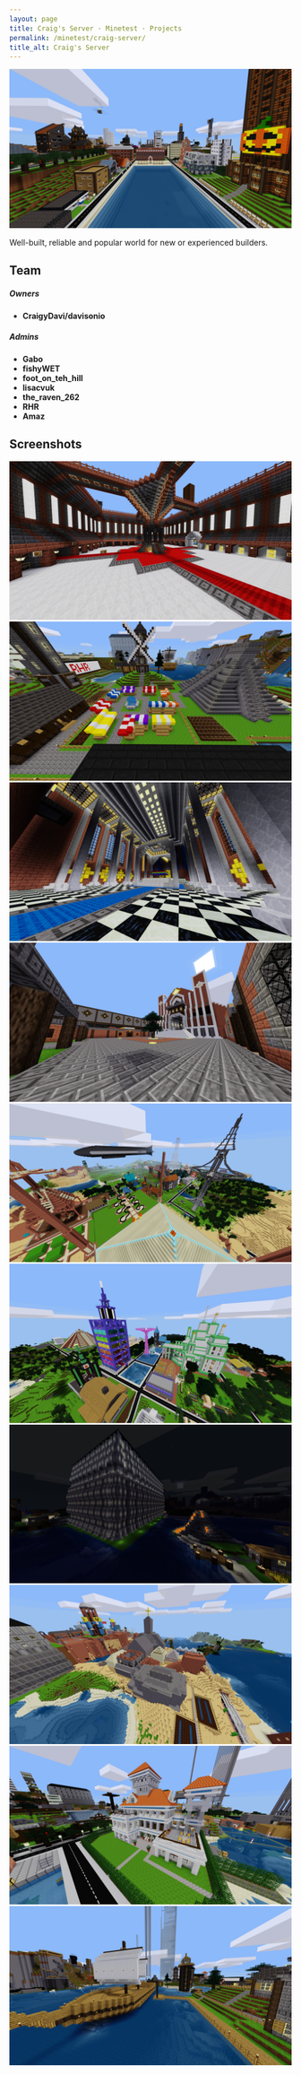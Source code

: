 ```yaml
---
layout: page
title: Craig's Server · Minetest · Projects
permalink: /minetest/craig-server/
title_alt: Craig's Server
---
```


![Craig's Server Screenshot 1](/assets/img/minetest-craig-server-screenshot1.jpg)

Well-built, reliable and popular world for new or experienced builders.

## Team

##### Owners

- **CraigyDavi/davisonio**

##### Admins

- **Gabo**
- **fishyWET**
- **foot_on_teh_hill**
- **lisacvuk**
- **the_raven_262**
- **RHR**
- **Amaz**

<!--
### Previous Members

- **Rhys**
- **WhoCares**
- **FMK**
- **Potato**
- **Esteban**
-->

## Screenshots

![Craig's Server Screenshot 2](/assets/img/minetest-craig-server-screenshot2.jpg)
![Craig's Server Screenshot 3](/assets/img/minetest-craig-server-screenshot3.jpg)
![Craig's Server Screenshot 4](/assets/img/minetest-craig-server-screenshot4.jpg)
![Craig's Server Screenshot 5](/assets/img/minetest-craig-server-screenshot5.jpg)
![Craig's Server Screenshot 6](/assets/img/minetest-craig-server-screenshot6.jpg)
![Craig's Server Screenshot 7](/assets/img/minetest-craig-server-screenshot7.jpg)
![Craig's Server Screenshot 8](/assets/img/minetest-craig-server-screenshot8.jpg)
![Craig's Server Screenshot 9](/assets/img/minetest-craig-server-screenshot9.jpg)
![Craig's Server Screenshot 10](/assets/img/minetest-craig-server-screenshot10.jpg)
![Craig's Server Screenshot 11](/assets/img/minetest-craig-server-screenshot11.jpg)
